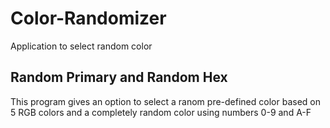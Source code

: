 # Color-Randomizer
Application to select random color

## Random Primary and Random Hex
This program gives an option to select a ranom pre-defined color based on 5 RGB colors
and a completely random color using numbers 0-9 and A-F
